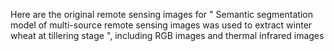 Here are the original remote sensing images for 
" Semantic segmentation model of multi-source remote sensing images was used to extract winter wheat at tillering stage ",
 including RGB images and thermal infrared images
